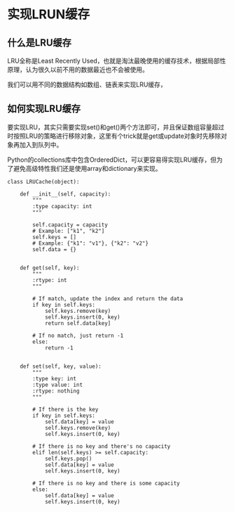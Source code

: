 
# 实现LRUN缓存

## 什么是LRU缓存

LRU全称是Least Recently Used，也就是淘汰最晚使用的缓存技术，根据局部性原理，认为很久以前不用的数据最近也不会被使用。

我们可以用不同的数据结构如数组、链表来实现LRU缓存，

## 如何实现LRU缓存

要实现LRU，其实只需要实现set()和get()两个方法即可，并且保证数组容量超过时按照LRU的策略进行移除对象，这里有个trick就是get或update对象时先移除对象再加入到队列中。

Python的collections库中包含OrderedDict，可以更容易得实现LRU缓存，但为了避免高级特性我们还是使用array和dictionary来实现。

```
class LRUCache(object):

    def __init__(self, capacity):
        """
        :type capacity: int
        """
        
        self.capacity = capacity
        # Example: ["k1", "k2"]
        self.keys = []
        # Example: {"k1": "v1"}, {"k2": "v2"}
        self.data = {}
        

    def get(self, key):
        """
        :rtype: int
        """
        
        # If match, update the index and return the data
        if key in self.keys:
            self.keys.remove(key)
            self.keys.insert(0, key)
            return self.data[key]
        
        # If no match, just return -1
        else:
            return -1
        

    def set(self, key, value):
        """
        :type key: int
        :type value: int
        :rtype: nothing
        """
        
        # If there is the key
        if key in self.keys:
            self.data[key] = value
            self.keys.remove(key)
            self.keys.insert(0, key)
            
        # If there is no key and there's no capacity
        elif len(self.keys) >= self.capacity:
            self.keys.pop()
            self.data[key] = value
            self.keys.insert(0, key)
            
        # If there is no key and there is some capacity
        else:
            self.data[key] = value
            self.keys.insert(0, key)
```